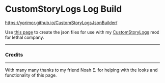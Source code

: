 # CustomStoryLogs Log Build

https://yorimor.github.io/CustomStoryLogsJsonBuilder/



Use [this page](https://yorimor.github.io/CustomStoryLogsJsonBuilder/) to create the json files for use with my [CustomStoryLogs](https://thunderstore.io/c/lethal-company/p/Yorimor/CustomStoryLogs/) mod for lethal company.

---

### Credits

---

With many many thanks to my friend Noah E. for helping with the looks and functionality of this page.